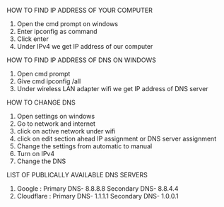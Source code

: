 HOW TO FIND IP ADDRESS OF YOUR COMPUTER 
1. Open the cmd prompt on windows
2. Enter ipconfig as command
3. Click enter
4. Under IPv4 we get IP address of our computer 



HOW TO FIND IP ADDRESS OF DNS ON WINDOWS 
1. Open cmd prompt
2. Give cmd ipconfig /all
3. Under wireless LAN adapter wifi we get IP address of DNS server





HOW TO CHANGE DNS
1. Open settings on windows
2. Go to network and internet
3. click on active network under wifi
4. click on edit section ahead IP assignment or DNS server assignment 
5.  Change the settings from automatic to manual
6. Turn on IPv4
7. Change the DNS





LIST OF PUBLICALLY AVAILABLE DNS SERVERS 
1. Google     :   Primary DNS- 8.8.8.8
                  Secondary DNS- 8.8.4.4
2. Cloudflare :   Primary DNS- 1.1.1.1
                  Secondary DNS- 1.0.0.1
